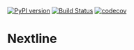 [![PyPI version](https://badge.fury.io/py/nextline.svg)](https://badge.fury.io/py/nextline) [![Build Status](https://travis-ci.com/simonsobs/nextline.svg?branch=master)](https://travis-ci.com/simonsobs/nextline) [![codecov](https://codecov.io/gh/simonsobs/nextline/branch/master/graph/badge.svg)](https://codecov.io/gh/simonsobs/nextline)

# Nextline

